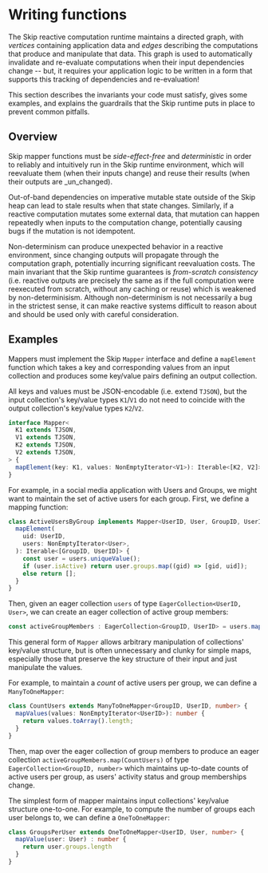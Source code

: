 # Writing functions

The Skip reactive computation runtime maintains a directed graph, with _vertices_ containing application data and _edges_ describing the computations that produce and manipulate that data.
This graph is used to automatically invalidate and re-evaluate computations when their input dependencies change -- but, it requires your application logic to be written in a form that supports this tracking of dependencies and re-evaluation!

This section describes the invariants your code must satisfy, gives some examples, and explains the guardrails that the Skip runtime puts in place to prevent common pitfalls.

## Overview

Skip mapper functions must be _side-effect-free_ and _deterministic_ in order to reliably and intuitively run in the Skip runtime environment, which will reevaluate them (when their inputs change) and reuse their results (when their outputs are _un_changed).

Out-of-band dependencies on imperative mutable state outside of the Skip heap can lead to stale results when that state changes.
Similarly, if a reactive computation mutates some external data, that mutation can happen repeatedly when inputs to the computation change, potentially causing bugs if the mutation is not idempotent.

Non-determinism can produce unexpected behavior in a reactive environment, since changing outputs will propagate through the computation graph, potentially incurring significant reevaluation costs.
The main invariant that the Skip runtime guarantees is _from-scratch consistency_ (i.e. reactive outputs are precisely the same as if the full computation were reexecuted from scratch, without any caching or reuse) which is weakened by non-determinisism.
Although non-determinism is not necessarily a bug in the strictest sense, it can make reactive systems difficult to reason about and should be used only with careful consideration.

## Examples

Mappers must implement the Skip `Mapper` interface and define a `mapElement` function which takes a key and corresponding values from an input collection and produces some key/value pairs defining an output collection.

All keys and values must be JSON-encodable (i.e. extend `TJSON`), but the input collection's key/value types `K1`/`V1` do not need to coincide with the output collection's key/value types `K2`/`V2`.

```typescript
interface Mapper<
  K1 extends TJSON,
  V1 extends TJSON,
  K2 extends TJSON,
  V2 extends TJSON,
> {
  mapElement(key: K1, values: NonEmptyIterator<V1>): Iterable<[K2, V2]>;
}
```

For example, in a social media application with Users and Groups, we might want to maintain the set of active users for each group.
First, we define a mapping function:

```typescript
class ActiveUsersByGroup implements Mapper<UserID, User, GroupID, UserID> {
  mapElement(
    uid: UserID,
    users: NonEmptyIterator<User>,
  ): Iterable<[GroupID, UserID]> {
    const user = users.uniqueValue();
    if (user.isActive) return user.groups.map((gid) => [gid, uid]);
    else return [];
  }
}
```

Then, given an eager collection `users` of type `EagerCollection<UserID, User>`, we can create an eager collection of active group members:

```typescript
const activeGroupMembers : EagerCollection<GroupID, UserID> = users.map(ActiveUsersByGroup);
```

This general form of `Mapper` allows arbitrary manipulation of collections' key/value structure, but is often unnecessary and clunky for simple maps, especially those that preserve the key structure of their input and just manipulate the values.

For example, to maintain a _count_ of active users per group, we can define a `ManyToOneMapper`:

```typescript
class CountUsers extends ManyToOneMapper<GroupID, UserID, number> {
  mapValues(values: NonEmptyIterator<UserID>): number {
    return values.toArray().length;
  }
}
```

Then, map over the eager collection of group members to produce an eager collection `activeGroupMembers.map(CountUsers)` of type `EagerCollection<GroupID, number>` which maintains up-to-date counts of active users per group, as users' activity status and group memberships change.

The simplest form of mapper maintains input collections' key/value structure one-to-one.
For example, to compute the number of groups each user belongs to, we can define a `OneToOneMapper`:

```typescript
class GroupsPerUser extends OneToOneMapper<UserID, User, number> {
  mapValue(user: User) : number {
    return user.groups.length
  }
}
```
